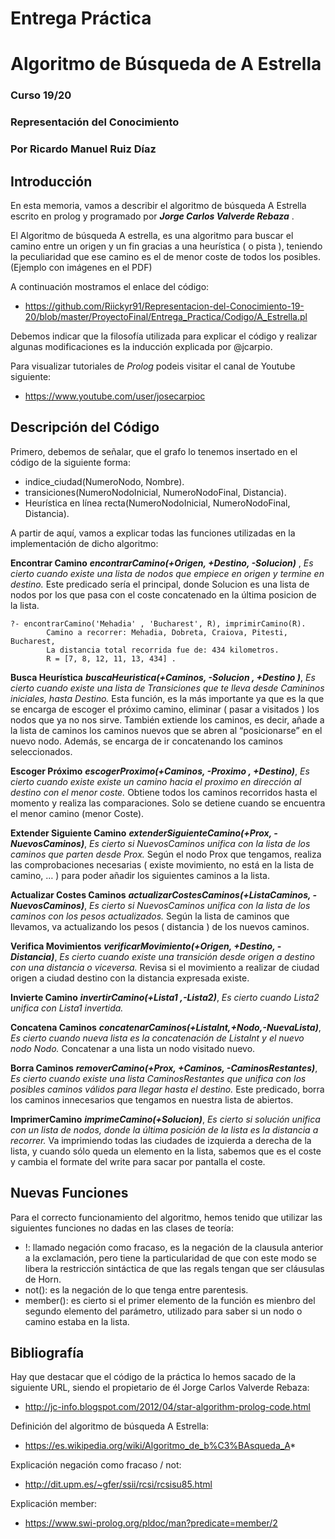 # Entrega Práctica
# Algoritmo de Búsqueda de A Estrella
### Curso 19/20
### Representación del Conocimiento
### Por Ricardo Manuel Ruiz Díaz

## Introducción
En esta memoria, vamos a describir el algoritmo de búsqueda A Estrella escrito en prolog y programado por _**Jorge Carlos Valverde Rebaza**_ . 

El Algoritmo de búsqueda A estrella, es una algoritmo para buscar el camino entre un origen y un fin gracias a una heurística ( o pista ), teniendo la peculiaridad que ese camino es el de menor coste de todos los posibles. 
(Ejemplo con imágenes en el PDF)

A continuación mostramos el enlace del código:
-   https://github.com/Riickyr91/Representacion-del-Conocimiento-19-20/blob/master/ProyectoFinal/Entrega_Practica/Codigo/A_Estrella.pl

Debemos indicar que la filosofía utilizada para explicar el código y realizar algunas modificaciones es la inducción explicada por @jcarpio.

Para visualizar tutoriales de _Prolog_ podeis visitar el canal de Youtube siguiente:
-   https://www.youtube.com/user/josecarpioc


## Descripción del Código
Primero, debemos de señalar, que el grafo lo tenemos insertado en el código de la siguiente forma:
-	indice_ciudad(NumeroNodo, Nombre).
-	transiciones(NumeroNodoInicial, NumeroNodoFinal, Distancia).
-	Heurística en línea recta(NumeroNodoInicial, NumeroNodoFinal, Distancia).

A partir de aquí, vamos a explicar todas las funciones utilizadas en la implementación de dicho algoritmo:


**Encontrar Camino**
_**encontrarCamino(+Origen, +Destino, -Solucion)**_ , _Es cierto cuando existe una lista de nodos que empiece en origen y termine en destino._
Este predicado sería el principal, donde Solucion es una lista de nodos por los que pasa con el coste concatenado en la última posicion de la lista. 

```
?- encontrarCamino('Mehadia' , 'Bucharest', R), imprimirCamino(R).
        Camino a recorrer: Mehadia, Dobreta, Craiova, Pitesti, Bucharest, 
        La distancia total recorrida fue de: 434 kilometros.
        R = [7, 8, 12, 11, 13, 434] .

```

**Busca Heurística**
 _**buscaHeuristica(+Caminos, -Solucion , +Destino )**_, _Es cierto cuando existe una lista de Transiciones que te lleva desde Camininos iniciales, hasta Destino._
Esta función, es la más importante ya que es la que se encarga de escoger el próximo camino, eliminar ( pasar a visitados ) los nodos que ya no nos sirve. También extiende los caminos, es decir, añade a la lista de caminos los caminos nuevos que se abren al “posicionarse” en el nuevo nodo.
Además, se encarga de ir concatenando los caminos seleccionados.


**Escoger Próximo**
_**escogerProximo(+Caminos, -Proximo , +Destino)**_, _Es cierto cuando existe existe un camino hacia el proximo en dirección al destino con el menor coste._ Obtiene todos los caminos recorridos hasta el momento y realiza las comparaciones. Solo se detiene cuando se encuentra el menor camino (menor Coste).


**Extender Siguiente Camino**
_**extenderSiguienteCamino(+Prox, -NuevosCaminos)**_, _Es cierto si NuevosCaminos unifica con la lista de los caminos que parten desde Prox._ Según el nodo Prox que tengamos, realiza las comprobaciones necesarias ( existe movimiento, no está en la lista de camino, … ) para poder añadir los siguientes caminos a la lista.


**Actualizar Costes Caminos**
_**actualizarCostesCaminos(+ListaCaminos, -NuevosCaminos)**_, _Es cierto si NuevosCaminos unifica con la lista de los caminos con los pesos actualizados._ Según la lista de caminos que llevamos, va actualizando los pesos ( distancia ) de los nuevos caminos.


**Verifica Movimientos**
_**verificarMovimiento(+Origen, +Destino, -Distancia)**_, _Es cierto cuando existe una transición desde origen a destino con una distancia o viceversa._ Revisa si el movimiento a realizar de ciudad origen a ciudad destino con la distancia expresada existe.


**Invierte Camino**
_**invertirCamino(+Lista1 ,-Lista2)**_, _Es cierto cuando Lista2 unifica con Lista1 invertida._


**Concatena Caminos**
_**concatenarCaminos(+ListaInt,+Nodo,-NuevaLista)**_, _Es cierto cuando nueva lista es la concatenación de ListaInt y el nuevo nodo Nodo._ Concatenar a una lista un nodo visitado nuevo.


**Borra Caminos**
_**removerCamino(+Prox, +Caminos, -CaminosRestantes)**_, _Es cierto cuando existe una lista CaminosRestantes que unifica con los posibles caminos válidos para llegar hasta el destino._ Este predicado, borra los caminos innecesarios que tengamos en nuestra lista de abiertos.


**ImprimerCamino**
_**imprimeCamino(+Solucion)**_, _Es cierto si solución unifica con un lista de nodos, donde la última posición de la lista es la distancia a recorrer._ Va imprimiendo todas las ciudades de izquierda a derecha de la lista, y cuando sólo queda un elemento en la lista, sabemos que es el coste y cambia el formate del write para sacar por pantalla el coste.


## Nuevas Funciones
Para el correcto funcionamiento del algoritmo, hemos tenido que utilizar las siguientes funciones no dadas en las clases de teoría:
-	!: llamado negación como fracaso, es la negación de la clausula anterior a la exclamación, pero tiene la particularidad de que con este modo se libera la restricción sintáctica de que las regals tengan que ser cláusulas de Horn.
-	not(): es la negación de lo que tenga entre parentesis.
-	member(): es cierto si el primer elemento de la función es mienbro del segundo elemento del parámetro, utilizado para saber si un nodo o camino estaba en la lista.

## Bibliografía
Hay que destacar que el código de la práctica lo hemos sacado de la siguiente URL, siendo el propietario de él Jorge Carlos Valverde Rebaza:
-	http://jc-info.blogspot.com/2012/04/star-algorithm-prolog-code.html

Definición del algoritmo de búsqueda A Estrella:
-	https://es.wikipedia.org/wiki/Algoritmo_de_b%C3%BAsqueda_A*

Explicación negación como fracaso / not:
-	http://dit.upm.es/~gfer/ssii/rcsi/rcsisu85.html

Explicación member:
-	https://www.swi-prolog.org/pldoc/man?predicate=member/2
